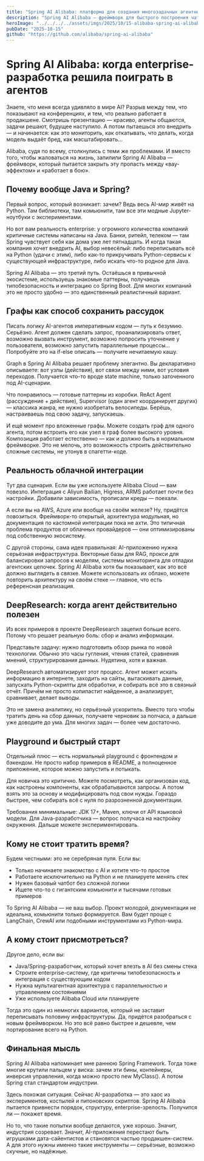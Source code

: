 ```yaml
---
title: "Spring AI Alibaba: платформа для создания многозадачных агентных AI-приложений"
description: "Spring AI Alibaba — фреймворк для быстрого построения чат-ботов, рабочих процессов и многокомпонентных AI-систем с инструментами визуального проектирования."
heroImage: "../../../../assets/imgs/2025/10/15-alibaba-spring-ai-alibaba.webp"
pubDate: "2025-10-15"
github: "https://github.com/alibaba/spring-ai-alibaba"
---
```


<!-- [13.52, 89] > [3.36, 79] > [0, 69] -->

# Spring AI Alibaba: когда enterprise-разработка решила поиграть в агентов

Знаете, что меня всегда удивляло в мире AI? Разрыв между тем, что показывают на конференциях, и тем, что реально работает в продакшене. Смотришь презентацию — красиво, агенты общаются, задачи решают, будущее наступило. А потом пытаешься это внедрить — и начинается: как это мониторить, как откатывать, что делать, когда модель выдаёт бред, как масштабировать...

Alibaba, судя по всему, столкнулись с теми же проблемами. И вместо того, чтобы жаловаться на жизнь, запилили Spring AI Alibaba — фреймворк, который пытается закрыть эту пропасть между «вау-эффектом» и «работает в бою».

## Почему вообще Java и Spring?

Первый вопрос, который возникает: зачем? Ведь весь AI-мир живёт на Python. Там библиотеки, там комьюнити, там все эти модные Jupyter-ноутбуки с экспериментами.

Но вот вам реальность enterprise: у огромного количества компаний критичные системы написаны на Java. Банки, ритейл, телеком — там Spring чувствует себя как дома уже лет пятнадцать. И когда такая компания хочет внедрить AI, выбор невесёлый: либо переписывать всё на Python (удачи с этим), либо как-то прикручивать Python-сервисы к существующей инфраструктуре, либо искать что-то родное для Java.

Spring AI Alibaba — это третий путь. Остаёшься в привычной экосистеме, используешь знакомые паттерны, получаешь типобезопасность и интеграцию со Spring Boot. Для многих компаний это не просто удобно — это единственный реалистичный вариант.

## Графы как способ сохранить рассудок

Писать логику AI-агентов императивным кодом — путь к безумию. Серьёзно. Агент должен сделать запрос, проанализировать ответ, возможно вызвать инструмент, возможно попросить уточнение у пользователя, возможно запустить параллельные процессы... Попробуйте это на if-else описать — получите нечитаемую кашу.

Graph в Spring AI Alibaba решает проблему элегантно. Вы декларативно описываете: вот узлы (действия), вот связи между ними, вот условия переходов. Получается что-то вроде state machine, только заточенного под AI-сценарии.

Что понравилось — готовые паттерны из коробки. ReAct Agent (рассуждение + действие), Supervisor (один агент координирует других) — классика жанра, не нужно изобретать велосипеды. Берёшь, настраиваешь под свою задачу, запускаешь.

И ещё момент про вложенные графы. Можете создать граф для одного агента, потом встроить его как узел в граф более высокого уровня. Композиция работает естественно — как и должно быть в нормальном фреймворке. Это не мелочь, это возможность строить действительно сложные системы, не утонув в спагетти-коде.

## Реальность облачной интеграции

Тут два сценария. Если вы уже используете Alibaba Cloud — вам повезло. Интеграция с Aliyun Bailian, Higress, ARMS работает почти без настройки. Добавили зависимость, прописали креды — поехали.

А если вы на AWS, Azure или вообще на своём железе? Ну, придётся повозиться. Фреймворк-то открытый, архитектура модульная, но документация по кастомной интеграции пока не ахти. Это типичная проблема продуктов от облачных провайдеров — они оптимизированы под собственную экосистему.

С другой стороны, сама идея правильная: AI-приложению нужна серьёзная инфраструктура. Векторные базы для RAG, прокси для балансировки запросов к моделям, системы мониторинга для отладки агентских цепочек. Spring AI Alibaba хотя бы показывает, как это всё должно выглядеть в связке. Можете использовать их облако, можете повторить архитектуру на своём стеке — главное, что есть референсная реализация.

## DeepResearch: когда агент действительно полезен

Из всех примеров в проекте DeepResearch зацепил больше всего. Потому что решает реальную боль: сбор и анализ информации.

Представьте задачу: нужно подготовить обзор рынка по новой технологии. Обычно это часы гугления, чтения статей, сравнения мнений, структурирования данных. Нудятина, хотя и важная.

DeepResearch автоматизирует этот процесс. Агент может искать информацию в интернете, заходить на сайты, вытаскивать данные, запускать Python-скрипты для обработки, и собирать всё это в связный отчёт. Причём не просто копипастит найденное, а анализирует, сравнивает, делает выводы.

Это не замена аналитику, но серьёзный ускоритель. Вместо того чтобы тратить день на сбор данных, получаете черновик за полчаса, а дальше уже доводите до ума. Для многих задач — более чем достаточно.

## Playground и быстрый старт

Отдельный плюс — есть нормальный playground с фронтендом и бэкендом. Не просто набор примеров в README, а полноценное приложение, которое можно запустить и потыкать.

Для новичка это критично. Можете посмотреть, как организован код, как настроены компоненты, как обрабатываются запросы. А потом взять это за основу и модифицировать под свои нужды. Гораздо быстрее, чем собирать всё с нуля по разрозненной документации.

Требования минимальные: JDK 17+, Maven, ключи от API языковой модели. Для Java-разработчика — вопрос получаса на настройку окружения. Дальше можете экспериментировать.

## Кому не стоит тратить время?

Будем честными: это не серебряная пуля. Если вы:
- Только начинаете знакомство с AI и хотите что-то простое
- Работаете исключительно на Python и не планируете менять стек
- Нужен базовый чатбот без сложной логики
- Ищете что-то с гигантским комьюнити и тысячами готовых примеров

То Spring AI Alibaba — не ваш выбор. Проект молодой, документация не идеальна, комьюнити только формируется. Вам будет проще с LangChain, CrewAI или подобными инструментами из Python-мира.

## А кому стоит присмотреться?

Другое дело, если вы:
- Java/Spring-разработчик, который хочет влезть в AI без смены стека
- Строите enterprise-систему, где критичны типобезопасность и интеграция с существующим кодом
- Нужна мультиагентная архитектура с параллельностью и управлением состояниями
- Уже используете Alibaba Cloud или планируете

Тогда это один из немногих вариантов, который не заставит переписывать половину инфраструктуры. Да, придётся разобраться с новым фреймворком. Но это всё равно быстрее и дешевле, чем портирование всего на Python.

## Финальная мысль

Spring AI Alibaba напоминает мне раннюю Spring Framework. Тогда тоже многие крутили пальцем у виска: зачем эти бины, контейнеры, инверсия управления, когда можно просто new MyClass(). А потом Spring стал стандартом индустрии.

Здесь похожая ситуация. Сейчас AI-разработка — это хаос из экспериментов, костылей и питоновских скриптов. Spring AI Alibaba пытается привнести порядок, структуру, enterprise-зрелость. Получится ли — покажет время.

Но то, что такие попытки вообще делаются, уже хорошо. Значит, индустрия созревает. Значит, AI-приложения перестают быть игрушками дата-сайентистов и становятся частью продакшен-систем. А для этого нужны именно такие инструменты — серьёзные, возможно скучные, но надёжные.
